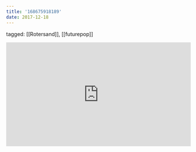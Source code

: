```yaml
---
title: '168675918189'
date: 2017-12-18
---
```

tagged: [[Rotersand]], [[futurepop]]
<iframe allow="accelerometer; autoplay; clipboard-write; encrypted-media; gyroscope; picture-in-picture" allowfullscreen="" frameborder="0" height="281" id="youtube_iframe" src="https://www.youtube.com/embed/yelkP0VGmVg?feature=oembed&amp;enablejsapi=1&amp;origin=https://safe.txmblr.com&amp;wmode=opaque" width="500"></iframe>